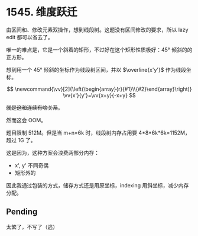 # 1545. 维度跃迁

由区间和、修改元素双操作，想到线段树。这题没有区间修改的要求，所以
lazy edit 都可以省去了。

唯一的难点是，它是一个斜着的矩形，不过好在这个矩形性质极好：45° 倾斜的的正方形。

想到用一个 45° 倾斜的坐标作为线段树区间，并以 $\overline{x'y'}$ 作为线段坐标。 

$$
\newcommand{\vv}[2]{\left(\begin{array}{r}{#1}\\{#2}\end{array}\right)}
\vv{x'}{y'}=\vv{x+y}{-x+y}
$$

~~就是这和连续有啥关系~~。

然而这会 OOM。

题目限制 512M。但是当 m+n=6k 时，线段树内存占用要
4\*8\*6k\*6k=1152M，超过 1G 了。

这是因为，这种方案会浪费两部分内存：
- x', y' 不同奇偶
- 矩形外的

因此我通过包装的方式，储存方式还是用原坐标，indexing 用斜坐标，减少内存分配。

## Pending
太繁了，不写了（逃）